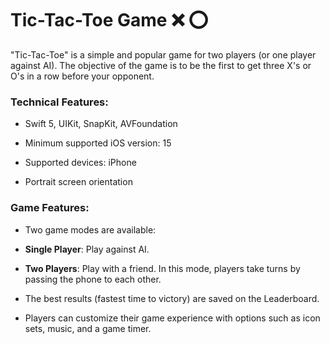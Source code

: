 
# Tic-Tac-Toe Game ❌ ⭕

  
"Tic-Tac-Toe" is a simple and popular game for two players (or one player against AI). The objective of the game is to be the first to get three X's or O's in a row before your opponent.

  

### Technical Features:

- Swift 5, UIKit, SnapKit, AVFoundation

- Minimum supported iOS version: 15

- Supported devices: iPhone

- Portrait screen orientation

  

### Game Features:

- Two game modes are available:

- **Single Player**: Play against AI.

- **Two Players**: Play with a friend. In this mode, players take turns by passing the phone to each other.

  

- The best results (fastest time to victory) are saved on the Leaderboard.

  

- Players can customize their game experience with options such as icon sets, music, and a game timer.
